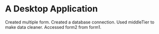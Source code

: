 # A Desktop Application
Created multiple form.
Created a database connection.
Used middleTier to make data cleaner.
Accessed form2 from form1.
       





